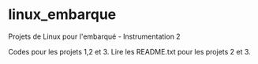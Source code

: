 # linux_embarque
Projets de Linux pour l'embarqué - Instrumentation 2

Codes pour les projets 1,2 et 3.
Lire les README.txt pour les projets 2 et 3.
